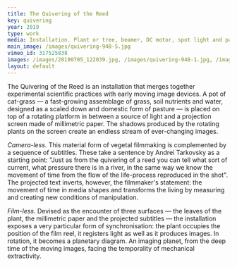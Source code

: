 ```yaml
---
title: The Quivering of the Reed
key: quivering
year: 2019
type: work
media: Installation. Plant or tree, beamer, DC motor, spot light and paper screen. Variable dimensions.
main_image: /images/quivering-948-5.jpg
vimeo_id: 317525838
images: /images/20190705_122039.jpg, /images/quivering-948-1.jpg, /images/quivering-948-2.jpg, /images/quivering-948-3.jpg, /images/quivering-948-4.jpg, /images/quivering-948-5.jpg
layout: default
---
```




<div class="en">
        <p>The Quivering of the Reed is an installation that merges together experimental scientific practices with early moving image devices. A pot of cat-grass — a fast-growing assemblage of grass, soil nutrients and water, designed as a scaled down and domestic form of pasture — is placed on top of a rotating platform in between a source of light and a projection screen made of millimetric paper. The shadows produced by the rotating plants on the screen create an endless stream of ever-changing images.</p>
        <p><em>Camera-less.</em> This material form of vegetal filmmaking is complemented by a sequence of subtitles. These take a sentence by Andrei Tarkovsky as a starting point: "Just as from the quivering of a reed you can tell what sort of current, what pressure there is in a river, in the same way we know the movement of time from the flow of the life-process reproduced in the shot". The projected text inverts, however, the filmmaker's statement: the movement of time in media shapes and transforms the living by measuring and creating new conditions of manipulation.</p>
        <p><em>Film-less.</em> Devised as the encounter of three surfaces — the leaves of the plant, the millimetric paper and the projected subtitles — the installation exposes a very particular form of synchronisation: the plant occupies the position of the film reel, it registers light as well as it produces images. In rotation, it becomes a planetary diagram. An imaging planet, from the deep time of the moving images, facing the temporality of mechanical extractivity.</p>   
</div>
